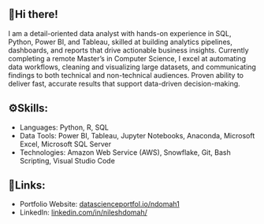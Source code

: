 ## 👋Hi there!
I am a detail-oriented data analyst with hands-on experience in SQL, Python, Power BI, and Tableau, skilled at building analytics pipelines, dashboards, and reports that drive actionable business insights. Currently completing a remote Master’s in Computer Science, I excel at automating data workflows, cleaning and visualizing large datasets, and communicating findings to both technical and non-technical audiences. Proven ability to deliver fast, accurate results that support data-driven decision-making.

## ⚙️Skills:
- Languages: Python, R, SQL
- Data Tools: Power BI, Tableau, Jupyter Notebooks, Anaconda, Microsoft Excel, Microsoft SQL Server
- Technologies: Amazon Web Service (AWS), Snowflake, Git, Bash Scripting, Visual Studio Code

## 🔗Links:
- Portfolio Website: [datascienceportfol.io/ndomah1](https://www.datascienceportfol.io/ndomah1)
- LinkedIn: [linkedin.com/in/nileshdomah/](https://www.linkedin.com/in/nileshdomah/)
